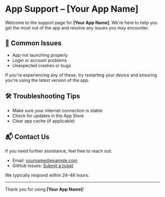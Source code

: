 # App Support – [Your App Name]

Welcome to the support page for **[Your App Name]**. We're here to help you get the most out of the app and resolve any issues you may encounter.

## 📱 Common Issues

- App not launching properly
- Login or account problems
- Unexpected crashes or bugs

If you're experiencing any of these, try restarting your device and ensuring you're using the latest version of the app.

## 🛠 Troubleshooting Tips

- Make sure your internet connection is stable
- Check for updates in the App Store
- Clear app cache (if applicable)

## 📬 Contact Us

If you need further assistance, feel free to reach out:

- Email: [yourname@example.com](mailto:yourname@example.com)
- GitHub Issues: [Submit a ticket](https://github.com/yourusername/yourrepo/issues)

We typically respond within 24–48 hours.

---

Thank you for using **[Your App Name]**!
